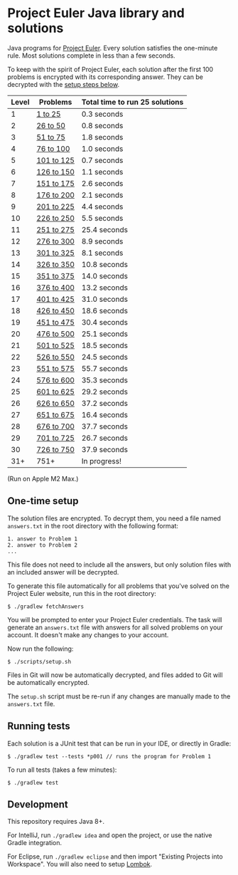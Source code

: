 # Project Euler Java library and solutions

Java programs for [Project Euler](https://projecteuler.net). Every solution satisfies the one-minute rule. Most solutions complete in less than a few seconds.

To keep with the spirit of Project Euler, each solution after the first 100 problems is encrypted with its corresponding answer. They can be decrypted with the [setup steps below](#one-time-setup).

| Level | Problems                            | Total time to run 25 solutions |
|-------|-------------------------------------|--------------------------------|
| 1     | [1 to 25](src/test/java/level01)    | 0.3 seconds                    |
| 2     | [26 to 50](src/test/java/level02)   | 0.8 seconds                    |
| 3     | [51 to 75](src/test/java/level03)   | 1.8 seconds                    |
| 4     | [76 to 100](src/test/java/level04)  | 1.0 seconds                    |
| 5     | [101 to 125](src/test/java/level05) | 0.7 seconds                    |
| 6     | [126 to 150](src/test/java/level06) | 1.1 seconds                    |
| 7     | [151 to 175](src/test/java/level07) | 2.6 seconds                    |
| 8     | [176 to 200](src/test/java/level08) | 2.1 seconds                    |
| 9     | [201 to 225](src/test/java/level09) | 4.4 seconds                    |
| 10    | [226 to 250](src/test/java/level10) | 5.5 seconds                    |
| 11    | [251 to 275](src/test/java/level11) | 25.4 seconds                   |
| 12    | [276 to 300](src/test/java/level12) | 8.9 seconds                    |
| 13    | [301 to 325](src/test/java/level13) | 8.1 seconds                    |
| 14    | [326 to 350](src/test/java/level14) | 10.8 seconds                   |
| 15    | [351 to 375](src/test/java/level15) | 14.0 seconds                   |
| 16    | [376 to 400](src/test/java/level16) | 13.2 seconds                   |
| 17    | [401 to 425](src/test/java/level17) | 31.0 seconds                   |
| 18    | [426 to 450](src/test/java/level18) | 18.6 seconds                   |
| 19    | [451 to 475](src/test/java/level19) | 30.4 seconds                   |
| 20    | [476 to 500](src/test/java/level20) | 25.1 seconds                   |
| 21    | [501 to 525](src/test/java/level21) | 18.5 seconds                   |
| 22    | [526 to 550](src/test/java/level22) | 24.5 seconds                   |
| 23    | [551 to 575](src/test/java/level23) | 55.7 seconds                   |
| 24    | [576 to 600](src/test/java/level24) | 35.3 seconds                   |
| 25    | [601 to 625](src/test/java/level25) | 29.2 seconds                   |
| 26    | [626 to 650](src/test/java/level26) | 37.2 seconds                   |
| 27    | [651 to 675](src/test/java/level27) | 16.4 seconds                   |
| 28    | [676 to 700](src/test/java/level28) | 37.7 seconds                   |
| 29    | [701 to 725](src/test/java/level29) | 26.7 seconds                   |
| 30    | [726 to 750](src/test/java/level30) | 37.9 seconds                   |
| 31+   | 751+                                | In progress!                   |

(Run on Apple M2 Max.)

## One-time setup

The solution files are encrypted. To decrypt them, you need a file named `answers.txt` in the root directory with the following format:

    1. answer to Problem 1
    2. answer to Problem 2
    ...

This file does not need to include all the answers, but only solution files with an included answer will be decrypted.

To generate this file automatically for all problems that you've solved on the Project Euler website, run this in the root directory:

    $ ./gradlew fetchAnswers

You will be prompted to enter your Project Euler credentials. The task will generate an `answers.txt` file with answers for all solved problems on your account. It doesn't make any changes to your account.

Now run the following:

    $ ./scripts/setup.sh

Files in Git will now be automatically decrypted, and files added to Git will be automatically encrypted.

The `setup.sh` script must be re-run if any changes are manually made to the `answers.txt` file.

## Running tests

Each solution is a JUnit test that can be run in your IDE, or directly in Gradle:

    $ ./gradlew test --tests *p001 // runs the program for Problem 1

To run all tests (takes a few minutes):

    $ ./gradlew test

## Development

This repository requires Java 8+.

For IntelliJ, run `./gradlew idea` and open the project, or use the native Gradle integration.

For Eclipse, run `./gradlew eclipse` and then import "Existing Projects into Workspace". You will also need to setup [Lombok](https://projectlombok.org/setup/eclipse).

